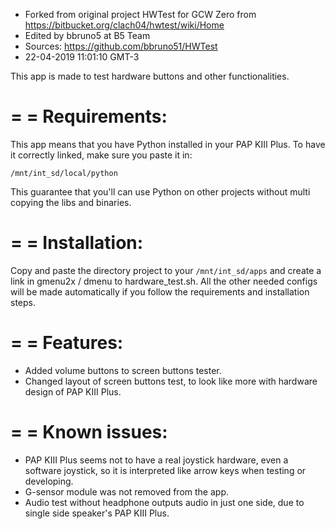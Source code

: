 - Forked from original project HWTest for GCW Zero from https://bitbucket.org/clach04/hwtest/wiki/Home
- Edited by bbruno5 at B5 Team
- Sources: https://github.com/bbruno51/HWTest
- 22-04-2019 11:01:10 GMT-3

This app is made to test hardware buttons and other functionalities.

=
= Requirements:
=
This app means that you have Python installed in your PAP KIII Plus. To have it correctly linked, make sure you paste it in:

	/mnt/int_sd/local/python

This guarantee that you'll can use Python on other projects without multi copying the libs and binaries.

=
= Installation:
=
Copy and paste the directory project to your `/mnt/int_sd/apps` and create a link in gmenu2x / dmenu to hardware_test.sh.
All the other needed configs will be made automatically if you follow the requirements and installation steps.

=
= Features:
=
- Added volume buttons to screen buttons tester.
- Changed layout of screen buttons test, to look like more with hardware design of PAP KIII Plus.

=
= Known issues:
=
- PAP KIII Plus seems not to have a real joystick hardware, even a software joystick, so it is interpreted like arrow keys when testing or developing.
- G-sensor module was not removed from the app.
- Audio test without headphone outputs audio in just one side, due to single side speaker's PAP KIII Plus.
